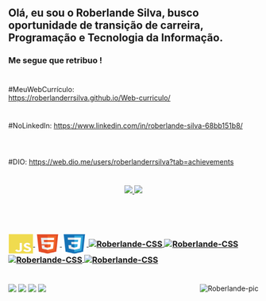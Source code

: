 ##  Olá, eu sou o Roberlande Silva, busco oportunidade de transição de carreira, Programação e Tecnologia da Informação.

### Me segue que retribuo !
<h1 dir="auto"></h1>

 #MeuWebCurrículo:  
         https://roberlanderrsilva.github.io/Web-curriculo/
          <h1 dir="auto"></h1>
                     
  #NoLinkedIn:  https://www.linkedin.com/in/roberlande-silva-68bb151b8/
                       <h1 dir="auto"></h1>                                                                                                                                                                                                                                                                                                               
  #DIO:  https://web.dio.me/users/roberlanderrsilva?tab=achievements
                            <h1 dir="auto"></h1>
                            <h1 dir="auto"></h1>
              

<div align="center">
  <a href="https://github.com/Roberlanderrsilva">
  <img height="200em" src="https://github-readme-stats.vercel.app/api?username=Roberlanderrsilva&show_icons=true&theme=GitHubDracula&include_all_commits=true&count_private=true"/>
  <img height="200em" src="https://github-readme-stats.vercel.app/api/top-langs/?username=Roberlanderrsilva&layout=compact&langs_count=7&theme=GitHub Dracula"/>
</div>
<h1 dir="auto"></h1>
  <h1 dir="auto"></h1>
<div style="display: inline_block"><br>
  
  <h3><img align="center" line-height= "100" alt="Roberlande-Js"  height="40" width="50" src="https://raw.githubusercontent.com/devicons/devicon/master/icons/javascript/javascript-plain.svg">
  
   <img align="center" alt="Roberlande-HTML" height="40" width="50" src="https://raw.githubusercontent.com/devicons/devicon/master/icons/html5/html5-original.svg">
   <img align="center" alt="Roberlande-CSS" height="40" width="50" line-height= "10" src="https://raw.githubusercontent.com/devicons/devicon/master/icons/css3/css3-original.svg">
   <img align="center" alt="Roberlande-CSS" height="40" width="50" line-height= "10" src="https://img.icons8.com/color/48/undefined/git.png"/>
   <img align="center" alt="Roberlande-CSS" height="40" width="50" line-height= "10" src="https://img.icons8.com/color/48/undefined/linux--v1.png"/>
   <img align="center" alt="Roberlande-CSS" height="40" width="50" line-height= "10" src="https://img.icons8.com/color/48/undefined/ubuntu--v1.png"/>
    <img align="center" alt="Roberlande-CSS" height="40" width="50" line-height= "10" src="https://img.icons8.com/color/48/undefined/windows-logo.png"/>
  </div>  
  
  <h1 dir="auto"></h1>
   <h1 dir="auto"></h1>
  
  <div>
     <a href = "mailto:roberlanderrsilva@gmail.com"><img src="https://img.shields.io/badge/-Gmail-%23333?style=for-the-badge&logo=gmail&logoColor=white" target="_blank"></a>
     <a href="https://www.linkedin.com/in/roberlande-silva-68bb151b8/" target="_blank"><img src="https://img.shields.io/badge/-LinkedIn-%230077B5?style=for-the-badge&logo=linkedin&logoColor=white" target="_blank"></a> 
     <a href="https://www.instagram.com/roberlandedasilva/" target="_blank"><img src="https://img.shields.io/badge/-Instagram-%23E4405F?style=for-the-badge&logo=instagram&logoColor=white" target="_blank"></a>
     <a href="https://discord.com/channels/@me/948042186321166366" target="_blank"><img src="https://img.shields.io/badge/Discord-7289DA?style=for-the-badge&logo=discord&logoColor=white" target="_blank"></a> 
    <img align="right" alt="Roberlande-pic" height="300" src=https://sdk.bitmoji.com/render/panel/a3be7021-1e41-4872-9df9-cef7d0b284f2-4a4175b5-e222-428c-84c1-9d43a451465e-v1.png?transparent=1&palette=11 - style="max-width: 100%;">
    
    
  </div>
                                                                                                                                                                                                                                                                                                                                                                                                                  
